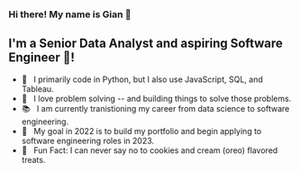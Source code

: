### Hi there! My name is Gian 👋

## I'm a Senior Data Analyst and aspiring Software Engineer 🤝!
- 🐍 &nbsp; I primarily code in Python, but I also use JavaScript, SQL, and Tableau.
- 🤖 &nbsp; I love problem solving -- and building things to solve those problems. 
- 📚 &nbsp; I am currently tranistioning my career from data science to software engineering.
- 🥅 &nbsp; My goal in 2022 is to build my portfolio and begin applying to software engineering roles in 2023.
- 🍦 &nbsp; Fun Fact: I can never say no to cookies and cream (oreo) flavored treats.
